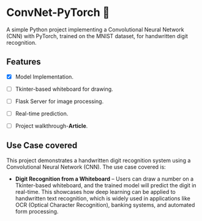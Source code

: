 # ConvNet-PyTorch 🌟

A simple Python project implementing a Convolutional Neural Network (CNN) with PyTorch, trained on the MNIST dataset, for handwritten digit recognition.

## Features

- [X]  Model Implementation.
- [ ]  Tkinter-based whiteboard for drawing.
- [ ]  Flask Server for image processing.
- [ ]  Real-time prediction.
- [ ]  Project walkthrough-**Article**.


## Use Case covered

This project demonstrates a handwritten digit recognition system using a Convolutional Neural Network (CNN). The use case covered is:

- **Digit Recognition from a Whiteboard** – Users can draw a number on a Tkinter-based whiteboard, and the trained model will predict the digit in real-time.
This showcases how deep learning can be applied to handwritten text recognition, which is widely used in applications like OCR (Optical Character Recognition), banking systems, and automated form processing.